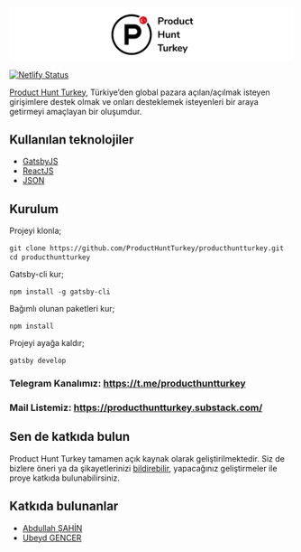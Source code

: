 ![Product Hunt Turkey](https://github.com/ProductHuntTurkey/producthuntturkey.github.io/blob/development/readme.jpg)

[![Netlify Status](https://api.netlify.com/api/v1/badges/2db1759d-ec93-4184-955d-3ef02eac00b9/deploy-status)](https://app.netlify.com/sites/producthuntturkey/deploys)

[Product Hunt Turkey](https://producthuntturkey.github.io/), Türkiye’den global pazara açılan/açılmak isteyen girişimlere destek olmak ve onları desteklemek isteyenleri bir araya getirmeyi amaçlayan bir oluşumdur.

## Kullanılan teknolojiler

* <a href="https://www.gatsbyjs.org/" target="_blank">GatsbyJS</a>
* <a href="https://github.com/facebook/react" target="_blank">ReactJS</a>
* <a href="https://www.json.org/json-tr.html" target="_blank">JSON</a>

Kurulum
-------------------

Projeyi klonla;

	git clone https://github.com/ProductHuntTurkey/producthuntturkey.git
	cd producthuntturkey

Gatsby-cli kur;

	npm install -g gatsby-cli

Bağımlı olunan paketleri kur;

	npm install

Projeyi ayağa kaldır;

	gatsby develop

### Telegram Kanalımız: <a href="https://t.me/producthuntturkey" target="_blank">https://t.me/producthuntturkey</a>
### Mail Listemiz: <a href="https://producthuntturkey.substack.com/" target="_blank">https://producthuntturkey.substack.com/</a>


## Sen de katkıda bulun
Product Hunt Turkey tamamen açık kaynak olarak geliştirilmektedir. Siz de bizlere öneri ya da şikayetlerinizi [bildirebilir](https://github.com/ProductHuntTurkey/producthuntturkey.github.io/issues), yapacağınız geliştirmeler ile proye katkıda bulunabilirsiniz.

## Katkıda bulunanlar
* <a href="https://github.com/mrabdullahsahin" target="_blank">Abdullah ŞAHİN</a>
* <a href="https://github.com/ubeydgencer" target="_blank">Ubeyd GENCER</a>